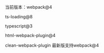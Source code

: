 当前版本：webpack@4

ts-loading@8

typescript@3

html-webpack-plugin@4

clean-webpack-plugin 最新版支持webpack@4